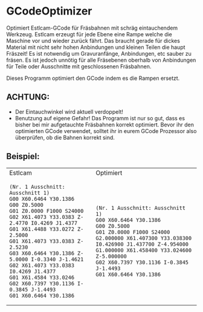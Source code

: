 # GCodeOptimizer
Optimiert Estlcam-GCode für Fräsbahnen mit schräg eintauchendem Werkzeug. Estlcam erzeugt für jede Ebene eine Rampe welche die Maschine vor und wieder zurück fährt. Das braucht gerade für dickes Material mit nicht sehr hohen Anbindungen und kleinen Teilen die haupt Fräszeit! Es ist notwendig um Gravuranfänge, Anbindungen, etc sauber zu fräsen. Es ist jedoch unnötig für alle Fräsebenen oberhalb von Anbindungen für Teile oder Ausschnitte mit geschlossenen Fräsbahnen.

Dieses Programm optimiert den GCode indem es die Rampen ersetzt. 

## ACHTUNG: 
* Der Eintauchwinkel wird aktuell verdoppelt!
* Benutzung auf eigene Gefahr! Das Programm ist nur so gut, dass es bisher bei mir aufgetauchte Fräsbahnen korrekt optimiert. Bevor ihr den optimierten GCode verwendet, solltet ihr in eurem GCode Prozessor also überprüfen, ob die Bahnen korrekt sind.

## Beispiel:

<table>
<tr>
<td> Estlcam </td> <td> Optimiert </td>
</tr>
<tr>
<td> 

```
(Nr. 1 Ausschnitt: Ausschnitt 1)
G00 X60.6464 Y30.1386
G00 Z0.5000
G01 Z0.0000 F1000 S24000
G02 X61.4073 Y33.0383 Z-2.4770 I0.4269 J1.4377
G01 X61.4488 Y33.0272 Z-2.5000
G01 X61.4073 Y33.0383 Z-2.5230
G03 X60.6464 Y30.1386 Z-5.0000 I-0.3340 J-1.4621
G02 X61.4073 Y33.0383 I0.4269 J1.4377
G01 X61.4584 Y33.0246
G02 X60.7397 Y30.1136 I-0.3845 J-1.4493
G01 X60.6464 Y30.1386
```

</td> <td>

```
(Nr. 1 Ausschnitt: Ausschnitt 1)
G00 X60.6464 Y30.1386
G00 Z0.5000
G01 Z0.0000 F1000 S24000
G2.000000 X61.407300 Y33.038300 I0.426900 J1.437700 Z-4.954000
G1.000000 X61.458400 Y33.024600 Z-5.000000
G02 X60.7397 Y30.1136 I-0.3845 J-1.4493
G01 X60.6464 Y30.1386
```

</td>
</tr>
</table>
